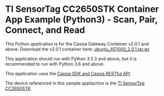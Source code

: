 # TI SensorTag CC2650STK Container App Example (Python3) - Scan, Pair, Connect, and Read


This Python application is for the Cassia Gateway Container v2.0.1 and above.
Download the v2.0.1 container here: [ubuntu_XE1000_2.0.1.tar.gz](https://www.cassianetworks.com/download/firmware/container/ubuntu_XE1000_2.0.1.tar.gz)

This application should run with Python 3.5.3 and above, but it is recommended to run with Python 3.6 and above.

This application uses the [Cassia SDK and Cassia RESTful API](https://github.com/CassiaNetworks/CassiaSDKGuide/wiki).

The device referenced in this sample appliaction is the [TI SensorTag CC2650STK](https://www.ti.com/tool/CC2650STK).